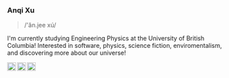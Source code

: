 <!--
**anqixxx/anqixxx** is a ✨ _special_ ✨ repository because its `README.md` (this file) appears on your GitHub profile.

Here are some ideas to get you started:

- 🔭 I’m currently working on ...
- 🌱 I’m currently learning ...
- 👯 I’m looking to collaborate on ...
- 🤔 I’m looking for help with ...
- 💬 Ask me about ...
- 📫 How to reach me: ...
- 😄 Pronouns: ...
- ⚡ Fun fact: ...
-->

### Anqi Xu

> /'ăn.jee xú/

I'm currently studying Engineering Physics at the University of British Columbia! Interested in software, physics, science fiction, enviromentalism, and discovering more about our universe!

<a href="mailto:anqix2002@gmail.com">
  <img align="left" alt="anqi's email!" width="20px" src="https://simpleicons.vercel.app/gmail/495f7e" />
</a>
<a href="https://www.instagram.com/anqixu_/?hl=en">
  <img align="left" alt="anqi's instagram" width="20px" src="https://simpleicons.now.sh/instagram/495f7e" />
</a>
<a href="https://www.linkedin.com/in/anqixuu/">
  <img align="left" alt="anqi's linkedin" width="20px" src="https://api.iconify.design/logos/linkedin-icon.svg?color=%23495f7e" />
</a>

